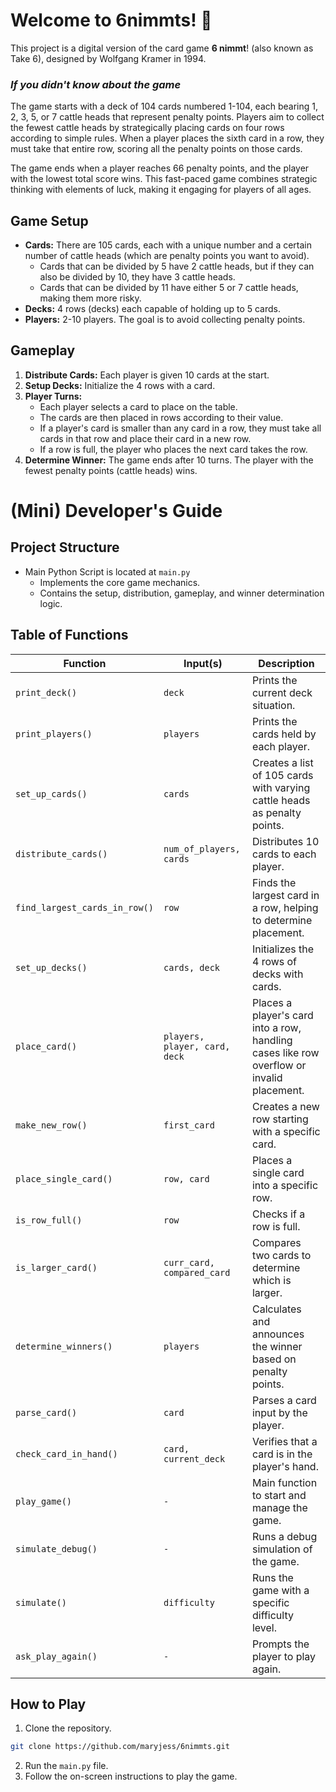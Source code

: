 # Welcome to 6nimmts! 🍻
This project is a digital version of the card game **6 nimmt**! (also known as Take 6),
designed by Wolfgang Kramer in 1994. 

### _If you didn't know about the game_

The game starts with a deck of 104 cards numbered 1-104, 
each bearing 1, 2, 3, 5, or 7 cattle heads that represent penalty points. 
Players aim to collect the fewest cattle heads by strategically placing cards on four rows according to simple rules. 
When a player places the sixth card in a row, they must take that entire row, scoring all the penalty points on those cards. 

The game ends when a player reaches 66 penalty points, and the player with the lowest total score wins. 
This fast-paced game combines strategic thinking with elements of luck, making it engaging for players of all ages.

## Game Setup

- **Cards:** There are 105 cards, each with a unique number and a certain number of cattle heads (which are penalty points you want to avoid).
  - Cards that can be divided by 5 have 2 cattle heads, but if they can also be divided by 10, they have 3 cattle heads.
  - Cards that can be divided by 11 have either 5 or 7 cattle heads, making them more risky.
- **Decks:** 4 rows (decks) each capable of holding up to 5 cards.
- **Players:** 2-10 players. The goal is to avoid collecting penalty points.

## Gameplay

1. **Distribute Cards:** Each player is given 10 cards at the start.
2. **Setup Decks:** Initialize the 4 rows with a card.
3. **Player Turns:** 
   - Each player selects a card to place on the table.
   - The cards are then placed in rows according to their value.
   - If a player's card is smaller than any card in a row, they must take all cards in that row and place their card in a new row.
   - If a row is full, the player who places the next card takes the row.
4. **Determine Winner:** The game ends after 10 turns. The player with the fewest penalty points (cattle heads) wins.

# (Mini) Developer's Guide

## Project Structure

- Main Python Script is located at `main.py`
  - Implements the core game mechanics.
  - Contains the setup, distribution, gameplay, and winner determination logic.

## Table of Functions

| Function                                   | Input(s)                                       | Description                                                                               |
|--------------------------------------------|------------------------------------------------|-------------------------------------------------------------------------------------------|
| `print_deck()`                             | `deck`                                         | Prints the current deck situation.                                                        |
| `print_players()`                          | `players`                                      | Prints the cards held by each player.                                                     |
| `set_up_cards()`                      | `cards`                                        | Creates a list of 105 cards with varying cattle heads as penalty points.                  |
| `distribute_cards()`  | `num_of_players, cards`                        | Distributes 10 cards to each player.                                                      |
| `find_largest_cards_in_row()`           | `row`                                          | Finds the largest card in a row, helping to determine placement.                          |
| `set_up_decks()`                | `cards, deck`                                  | Initializes the 4 rows of decks with cards.                                               |
| `place_card()`  | `players, player, card, deck`                  | Places a player's card into a row, handling cases like row overflow or invalid placement. |
| `make_new_row()`                 | `first_card`                                   | Creates a new row starting with a specific card.                                          |
| `place_single_card()`             | `row, card`                                    | Places a single card into a specific row.                                                 |
| `is_row_full()`                         | `row`                                          | Checks if a row is full.                                                                  |
| `is_larger_card()` | `curr_card, compared_card`                     | Compares two cards to determine which is larger.                                          |
| `determine_winners()`               | `players`                                      | Calculates and announces the winner based on penalty points.                              |
| `parse_card()`                         | `card`                                         | Parses a card input by the player.                                                        |
| `check_card_in_hand()`   | `card, current_deck`                           | Verifies that a card is in the player's hand.                                             |
| `play_game()`                              | `-`                                            | Main function to start and manage the game.                                               |
| `simulate_debug()`                         | `-`| Runs a debug simulation of the game.                                                      |
| `simulate()`                     | `difficulty`| Runs the game with a specific difficulty level.                                           |
| `ask_play_again()`                         | `-`| Prompts the player to play again.                                                         |

## How to Play

1. Clone the repository.
```bash
git clone https://github.com/maryjess/6nimmts.git
```
2. Run the `main.py` file.
3. Follow the on-screen instructions to play the game.
